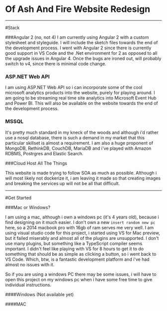 # Of Ash And Fire Website Redesign
___

#Stack

###Angular 2 (no, not 4)
I am currently using Angular 2 with a custom stylesheet and styleguide. I will include the
sketch files towards the end of the development process. I went with Angular 2 since there is currently good support in VS Code and the .Net environment for 2 as opposed to all the upgrade issues in Angular 4. Once the bugs are ironed out, will probably switch to v4, since there is minimal code change.

### ASP.NET Web API

I am using ASP.NET Web API so i can incorporate some of the cool microsoft analytics products into the website, purely for playing around. I am going to be streaming real time site analytics into Microsoft Event Hub and Power BI. This will also be available on the website towards the end of the development process.

### MSSQL

It's pretty much standard in my kneck of the woods and although i'd rather use a nosql database, there is such a demand in my market that this particular skillset is almost a requirement. I am also a huge proponent of MongoDB, RethinkDB, CouchDB, MariaDB and i've played with Amazon RDBMS, Postrgres and Elastic Search.

###Cloud Host All The Things

This website is made trying to follow SOA as much as possible. Although i will most likely not dockerize it, i am leaving it made so that creating images and breaking the services up will not be all that difficult.
___

#Get Started

###Mac or Windows?

I am using a mac, although i own a windows pc (it's 4 years old), because i find designing on it much easier. I don't own a new `insert random new pc` here, so a 2014 macbook pro with 16gb of ram serves me very well. I am using visual studio code for this project, i started using VS for Mac preview, but it failed miserably and almost all of the plugins are unsupported. I don't use many plugins, but something like a TypeScript compiler seems important. I didn't feel like playing with VS for 8 hours to get it to do something that should be as simple as clicking a button, so i went back to VS Code. Which, btw, is a fantastic development platform and i've had almost no issues with it.  

So if you are using a windows PC there may be some issues, i will have to open this project on my windows pc when i have some free time to give individual instructions.

####Windows (Not available yet)

####MAC

